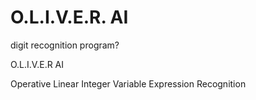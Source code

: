 # O.L.I.V.E.R. AI
digit recognition program? 

O.L.I.V.E.R AI

Operative
Linear
Integer
Variable
Expression
Recognition
